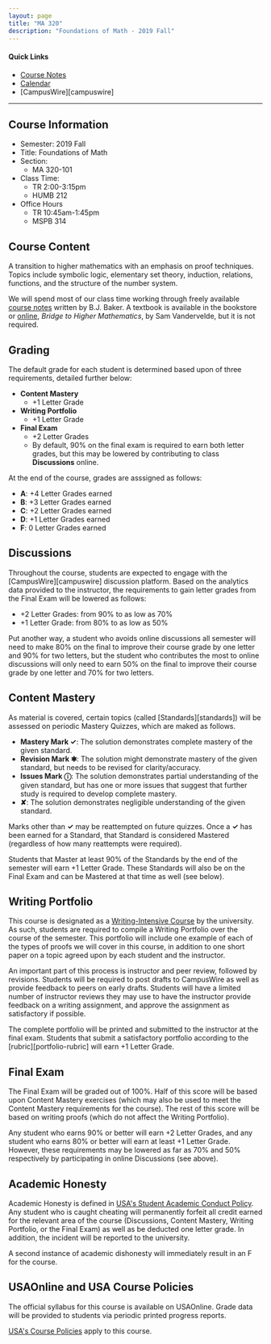 ```yaml
---
layout: page
title: "MA 320"
description: "Foundations of Math - 2019 Fall"
---
```


#### Quick Links

- [Course Notes][notes]
- [Calendar][calendar]
- [CampusWire][campuswire]

---

## Course Information

- Semester: 2019 Fall
- Title: Foundations of Math 
- Section:
    - MA 320-101
- Class Time:
    - TR 2:00-3:15pm
    - HUMB 212
- Office Hours
    - TR 10:45am-1:45pm 
    - MSPB 314

## Course Content

A transition to higher mathematics with an emphasis on proof techniques. 
Topics include symbolic logic, elementary set theory, induction, relations, 
functions, and the structure of the number system. 

We will spend most of our class time working through freely available
[course notes][notes] written by B.J. Baker. 
A textbook is available in the bookstore or [online][textbook],
*Bridge to Higher Mathematics*, by Sam Vandervelde, but it is not required. 

## Grading

The default grade for each student is determined based upon 
of three requirements, detailed further below:

- **Content Mastery** 
  - +1 Letter Grade
- **Writing Portfolio**
  - +1 Letter Grade
- **Final Exam**
  - +2 Letter Grades
  - By default, 90% on the final exam is required to earn
    both letter grades, but this may be lowered by contributing
    to class **Discussions** online.

At the end of the course, grades are asssigned as follows:

- **A**: +4 Letter Grades earned
- **B**: +3 Letter Grades earned
- **C**: +2 Letter Grades earned
- **D**: +1 Letter Grades earned
- **F**: 0 Letter Grades earned

## Discussions

Throughout the course, students are expected to engage with the
[CampusWire][campuswire] discussion platform. Based on the analytics
data provided to the instructor, the requirements to gain letter
grades from the Final Exam will be lowered as follows:

- +2 Letter Grades: from 90% to as low as 70%
- +1 Letter Grade: from 80% to as low as 50%

Put another way, a student who avoids online discussions all semester
will need to make 80% on the final to improve their course grade
by one letter and 90% for two letters,
but the student who contributes the most to online discussions
will only need to earn 50% on the final to improve their course grade
by one letter and 70% for two letters.

## Content Mastery 

As material is covered, certain topics (called [Standards][standards]) 
will be assessed on periodic Mastery Quizzes, which are maked as follows.

* **Mastery Mark ✓**:
  The solution demonstrates complete mastery of the given standard.
* **Revision Mark ✱**:
  The solution might demonstrate mastery of the given standard,
  but needs to be revised for clarity/accuracy.
* **Issues Mark ⓘ**:
  The solution demonstrates partial understanding of the given standard,
  but has one or more issues that suggest that further study is required to
  develop complete mastery.
* **✘**:
  The solution demonstrates negligible understanding of the given
  standard.

Marks other than **✓** may be reattempted on future quizzes. Once a **✓**
has been earned for a Standard, that Standard is considered Mastered (regardless
of how many reattempts were required).

Students that Master at least 90% of the Standards by the end of the semester 
will earn +1 Letter Grade. These Standards will also be on the Final Exam
and can be Mastered at that time as well (see below).

## Writing Portfolio

This course is designated as a [Writing-Intensive Course][WIC] by the university.
As such, students are required to compile a Writing Portfolio over the course of
the semester. This portfolio will include one example of each of the types of
proofs we will cover in this course, in addition to one short paper on a topic
agreed upon by each student and the instructor.

An important part of this process is instructor and peer review, followed by revisions.
Students will be required to post drafts to CampusWire as well as provide feedback to
peers on early drafts. Students will have a limited number of instructor
reviews they may use to have the instructor provide feedback on a writing assignment,
and approve the assignment as satisfactory if possible.

The complete portfolio will be printed and submitted to the instructor at the final exam.
Students that submit a satisfactory portfolio according to the [rubric][portfolio-rubric]
will earn +1 Letter Grade. 

## Final Exam

The Final Exam will be graded out of 100%. Half of this score will be
based upon Content Mastery exercises (which may also be used to
meet the Content Mastery requirements for the course).
The rest of this score will be based on writing proofs (which do not
affect the Writing Portfolio).

Any student who earns 90% or better will earn +2 Letter Grades, and any student
who earns 80% or better will earn at least +1 Letter Grade.
However, these requirements
may be lowered as far as 70% and 50% respectively by participating in
online Discussions (see above).

## Academic Honesty

Academic Honesty is defined in
[USA's Student Academic Conduct Policy][usa-academic-conduct].
Any student who is caught
cheating will permanently forfeit all credit earned for the
relevant area of the course (Discussions,
Content Mastery, Writing Portfolio, or the Final Exam) as well as
be deducted one letter grade.
In addition, the incident will be reported to the university.

A second instance of academic dishonesty will immediately
result in an F for the course.

## USAOnline and USA Course Policies

The official syllabus for this course is available on
USAOnline. 
Grade data will be provided to students via periodic 
printed progress reports.

[USA's Course Policies][usa-course-policies] apply to this course.


[usa-course-policies]: https://www.southalabama.edu/departments/academicaffairs/resources/policies/additionalacademiccoursepolicies.pdf

[wic]: https://www.southalabama.edu/departments/academicsuccess/wac/wcoursecriteria.html

[usa-academic-conduct]: http://www.southalabama.edu/departments/academicaffairs/resources/policies/Student%20academic%20conduct%20policy-Final%20Version%20October%202014.pdf

[calendar]: calendar/
[notes]: http://jiblm.org/downloads/jiblmjournal/V160342S/V160342S.pdf
[drive]: /classes/drive/ 
[textbook]: https://static1.squarespace.com/static/53f512c0e4b0a95765d3908f/t/55373585e4b07cdf871ec22d/1429681541076/bridgebook.pdf
